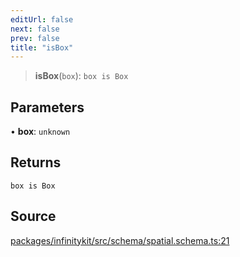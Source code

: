 ```yaml
---
editUrl: false
next: false
prev: false
title: "isBox"
---
```


> **isBox**(`box`): `box is Box`

## Parameters

• **box**: `unknown`

## Returns

`box is Box`

## Source

[packages/infinitykit/src/schema/spatial.schema.ts:21](https://github.com/nodenogg-in/alpha-p2p/blob/aa60360/packages/infinitykit/src/schema/spatial.schema.ts#L21)
